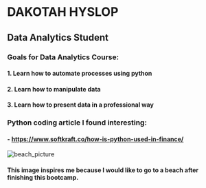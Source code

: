 # DAKOTAH HYSLOP
## Data Analytics Student
### Goals for Data Analytics Course:
#### 1. Learn how to automate processes using python
#### 2. Learn how to manipulate data
#### 3. Learn how to present data in a professional way

### Python coding article I found interesting:
#### - https://www.softkraft.co/how-is-python-used-in-finance/ 

![beach_picture](https://user-images.githubusercontent.com/128627366/234159166-8f53c1e5-d601-4582-9bfd-e59405eaae8e.jpeg)
#### This image inspires me because I would like to go to a beach after finishing this bootcamp.
